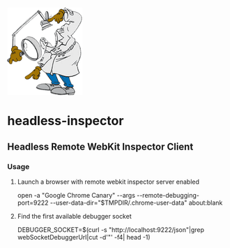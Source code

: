 ![Headless Inspector](headless-inspector.png)

# headless-inspector
## Headless Remote WebKit Inspector Client


### Usage

1. Launch a browser with remote webkit inspector server enabled

    open -a "Google Chrome Canary" --args --remote-debugging-port=9222 --user-data-dir="$TMPDIR/.chrome-user-data" about:blank

2. Find the first available debugger socket

    DEBUGGER_SOCKET=$(curl -s "http://localhost:9222/json"|grep webSocketDebuggerUrl|cut -d'"' -f4| head -1)


